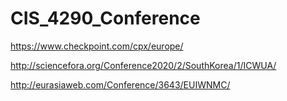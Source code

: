 # CIS_4290_Conference

https://www.checkpoint.com/cpx/europe/

http://sciencefora.org/Conference2020/2/SouthKorea/1/ICWUA/

http://eurasiaweb.com/Conference/3643/EUIWNMC/